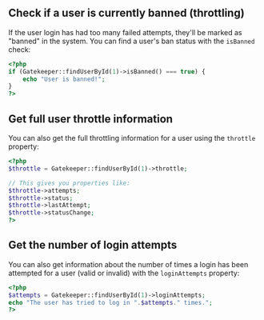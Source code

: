 ## Check if a user is currently banned (throttling)

If the user login has had too many failed attempts, they'll be marked as "banned" in the system. You can find a user's ban status with the `isBanned` check:

```php
<?php
if (Gatekeeper::findUserById(1)->isBanned() === true) {
    echo "User is banned!";
}
?>
```

## Get full user throttle information

You can also get the full throttling information for a user using the `throttle` property:

```php
<?php
$throttle = Gatekeeper::findUserById(1)->throttle;

// This gives you properties like:
$throttle->attempts;
$throttle->status;
$throttle->lastAttempt;
$throttle->statusChange;
?>
```

## Get the number of login attempts

You can also get information about the number of times a login has been attempted for a user (valid or invalid) with the `loginAttempts` property:

```php
<?php
$attempts = Gatekeeper::findUserById(1)->loginAttempts;
echo "The user has tried to log in ".$attempts." times.";
?>
```